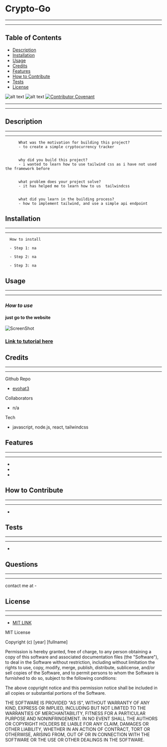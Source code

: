  
# Crypto-Go
---
---
## Table of Contents 
      
  * [Description](#description)
  * [Installation](#installation)
  * [Usage](#usage)
  * [Credits](#credits)
  * [Features](#features)
  * [How to Contribute](#how-to-contribute)
  * [Tests](#tests)
  * [License](#license)
      
    

  ![alt text](https://img.shields.io/badge/Badge-MIT%20LICENSE-brightgreen)   ![alt text](n/a)   [![Contributor Covenant](https://img.shields.io/badge/Contributor%20Covenant-2.1-4baaaa.svg)](code_of_conduct.md)



---
---
## Description
---
---
      
          What was the motivation for building this project?
          - to create a simple cryptocurrency tracker
      
      
          why did you build this project?
          - i wanted to learn how to use tailwind css as i have not used the framework before
      
      
          what problem does your project solve?
          - it has helped me to learn how to us  tailwindcss
      
      
          what did you learn in the building process?
          - how to implement tailwind, and use a simple api endpoint
      

      
## Installation
  ---
  ---      
  
      How to install
  
      - Step 1: na
      
      - Step 2: na
      
      - Step 3: na
      
      

## Usage
---
---      
### *How to use*
#### just go to the website
      
![ScreenShot](n/a)

### [Link to tutorial here](n/a) 



## Credits
---
---     
Github Repo
* [evohat3](github.com/evohat3/Crypto-Go)

Collaborators
* n/a
      
Tech
* javascript, node.js, react, tailwindcss

## Features
---
---
 * 
  
 * 
  
 * 

## How to Contribute
---
---     
 *       

## Tests
---
---
* 

##  Questions
---
---

contact me at - 
   
  
## License 
---
---    

  *  [MIT LINK](https://choosealicense.com/licenses/mit/)

    
MIT License

Copyright (c) [year] [fullname]

Permission is hereby granted, free of charge, to any person obtaining a copy
of this software and associated documentation files (the "Software"), to deal
in the Software without restriction, including without limitation the rights
to use, copy, modify, merge, publish, distribute, sublicense, and/or sell
copies of the Software, and to permit persons to whom the Software is
furnished to do so, subject to the following conditions:

The above copyright notice and this permission notice shall be included in all
copies or substantial portions of the Software.

THE SOFTWARE IS PROVIDED "AS IS", WITHOUT WARRANTY OF ANY KIND, EXPRESS OR
IMPLIED, INCLUDING BUT NOT LIMITED TO THE WARRANTIES OF MERCHANTABILITY,
FITNESS FOR A PARTICULAR PURPOSE AND NONINFRINGEMENT. IN NO EVENT SHALL THE
AUTHORS OR COPYRIGHT HOLDERS BE LIABLE FOR ANY CLAIM, DAMAGES OR OTHER
LIABILITY, WHETHER IN AN ACTION OF CONTRACT, TORT OR OTHERWISE, ARISING FROM,
OUT OF OR IN CONNECTION WITH THE SOFTWARE OR THE USE OR OTHER DEALINGS IN THE
SOFTWARE.


